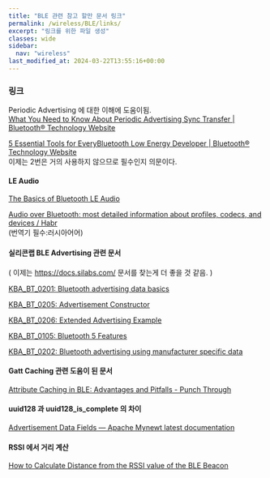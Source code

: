 ```yaml
---
title: "BLE 관련 참고 할만 문서 링크"
permalink: /wireless/BLE/links/
excerpt: "링크를 위한 파일 생성"
classes: wide
sidebar:
  nav: "wireless"
last_modified_at: 2024-03-22T13:55:16+00:00
---
```

  
### 링크  
  
Periodic Advertising 에 대한 이해에 도움이됨.  
[What You Need to Know About Periodic Advertising Sync Transfer | Bluetooth® Technology Website](https://www.bluetooth.com/blog/periodic-advertising-sync-transfer/)  
  
[5 Essential Tools for EveryBluetooth Low Energy Developer | Bluetooth® Technology Website](https://www.bluetooth.com/blog/4-essential-tools-for-every-bluetooth-low-energy-developer/?_ga=2.192506729.236948735.1523520835-735861690.1511862888)  
이제는 2번은 거의 사용하지 않으므로 필수인지 의문이다.  

#### LE Audio  

[The Basics of Bluetooth LE Audio](https://www.maximintegrated.com/en/design/technical-documents/app-notes/7/7342.html)  
  
[Audio over Bluetooth: most detailed information about profiles, codecs, and devices / Habr](https://habr.com/ru/articles/427997/)  
(번역기 필수:러시아어어)  

#### 실리콘랩 BLE Advertising 관련 문서  

( 이제는 https://docs.silabs.com/ 문서를 찾는게 더 좋을 것 같음. )  

[KBA_BT_0201: Bluetooth advertising data basics](https://www.silabs.com/community/wireless/bluetooth/knowledge-base.entry.html/2017/02/10/bluetooth_advertisin-hGsf)  
  
[KBA_BT_0205: Advertisement Constructor](https://www.silabs.com/community/wireless/bluetooth/knowledge-base.entry.html/2018/04/23/advertisement_constr-dpRk)  
  
[KBA_BT_0206: Extended Advertising Example](https://www.silabs.com/community/wireless/bluetooth/knowledge-base.entry.html/2018/08/10/extended_advertising-aEID)  
  
[KBA_BT_0105: Bluetooth 5 Features](https://www.silabs.com/community/wireless/bluetooth/knowledge-base.entry.html/2017/05/22/bluetooth_5_features-Hu9N)  
  
[KBA_BT_0202: Bluetooth advertising using manufacturer specific data](https://www.silabs.com/community/wireless/bluetooth/knowledge-base.entry.html/2017/11/14/bluetooth_advertisin-zCHh)  
  

#### Gatt Caching 관련 도움이 된 문서  

[Attribute Caching in BLE: Advantages and Pitfalls - Punch Through](https://punchthrough.com/attribute-caching-in-ble-advantages-and-pitfalls/)  

#### uuid128  과 uuid128_is_complete 의 차이  

[Advertisement Data Fields — Apache Mynewt latest documentation](https://mynewt.apache.org/latest/network/btshell/btshell_advdata.html)  

#### RSSI 에서 거리 계산   

[How to Calculate Distance from the RSSI value of the BLE Beacon](https://iotandelectronics.wordpress.com/2016/10/07/how-to-calculate-distance-from-the-rssi-value-of-the-ble-beacon/)  
